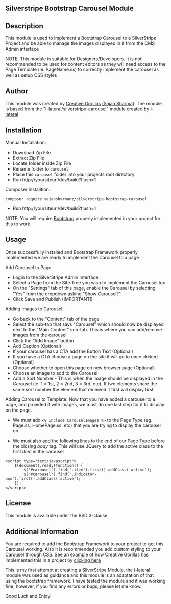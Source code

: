 ## Silverstripe Bootstrap Carousel Module

## Description
This module is used to implement a Bootstrap Carousel to a SilverStripe Project and be able to manage the images displayed in it from the CMS Admin interface

NOTE: This module is suitable for Designers/Developers. It is not recommended to be used for content editors as they will need access to the Page Template (ie. PageName.ss) to correctly implement the carousel as well as setup CSS styles

## Author
This module was created by [ Creative Gorillas](http://www.creativegorillas.com) [(Sajan Sharma)](http://github.com/sajansharmanz). The module is based from the "i-lateral/silverstripe-carousel" module created by [i-lateral](http://www.i-lateral.com)

## Installation
Manual Installation:
- Download Zip File
- Extract Zip File
- Locate folder inside Zip File
- Rename folder to `carousel`
- Place this `carousel` folder into your projects root directory
- Run http://yoursiteurl/dev/build?flush=1

Composer Installtion:


`composer require sajansharmanz/silverstripe-bootstrap-carousel`


- Run http://yoursiteurl/dev/build?flush=1

NOTE: You will require [Bootstrap](http://getbootstrap.com) properly implemented in your project for this to work

## Usage
Once successfully installed and Bootstrap Framework properly implemented we are ready to implement the Carousel to a page

Add Carousel to Page:

- Login to the SilverStripe Admin Interface
- Select a Page from the Site Tree you wish to implement the Carousel too
- On the "Settings" tab of this page, enable the Carousel by selecting "Yes" from the dropdown asking "Show Carousel?".
- Click Save and Publish (IMPORTANT!)

Adding Images to Carousel:
- Go back to the "Content" tab of the page
- Select the sub-tab that says "Carousel" which should now be displayed next to the "Main Content" sub-tab. This is where you can add/remove images from the carousel
- Click the "Add Image" button
- Add Caption (Optional)
- If your carousel has a CTA add the Button Text (Optional)
- If you have a CTA choose a page on the site it will go to once clicked (Optional)
- Choose whether to open this page on new browser page (Optional)
- Choose an image to add to the Carousel
- Add a Sort Number - This is when the image should be displayed in the Carousel (ie. 1 = 1st, 2 = 2nd, 3 = 3rd, etc). If two elements share the same sort number the element that received it first will display first

Adding Carousel to Template: Now that you have added a carousel to a page, and provided it with images, we must do one last step for it to display on the page.

- We must add `<% include CarouselImages %>` to the Page Type (eg. Page.ss, HomePage.ss, etc) that you are trying to display the carousel on

- We must also add the following lines to the end of our Page Type before the closing _body_ tag. This will use JQuery to add the active class to the first _item_ in the carousel
```
<script type="text/javascript">
	$(document).ready(function() {
		$('#carousel').find('.item').first().addClass('active');
		$('#carousel').find('.indicator-pos').first().addClass('active');
	});
</script>
```


## License
This module is available under the BSD 3-clause

## Additional Information
You are required to add the Bootstrap Framework to your project to get this Carousel working.
Also it is recommended you add custom styling to your Carousel through CSS. See an example of how Creative Gorillas has implemented this in a project by [clicking here](http://www.sanatandharammandir.org.nz)

This is my first attempt at creating a SilverStripe Module, the i-lateral module was used as guidance and this module is an adaptation of that using the bootstrap framework. I have tested the module and it was working fine, however, if you find any errors or bugs, please let me know.

Good Luck and Enjoy!
